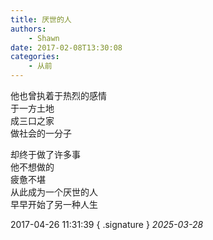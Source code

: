 ```yaml
---
title: 厌世的人
authors:
    - Shawn
date: 2017-02-08T13:30:08
categories:
    - 从前
---
```


他也曾执着于热烈的感情  
于一方土地  
成三口之家  
做社会的一分子  

却终于做了许多事  
他不想做的  
疲惫不堪  
从此成为一个厌世的人  
早早开始了另一种人生  

2017-04-26 11:31:39
{ .signature }
*2025-03-28*